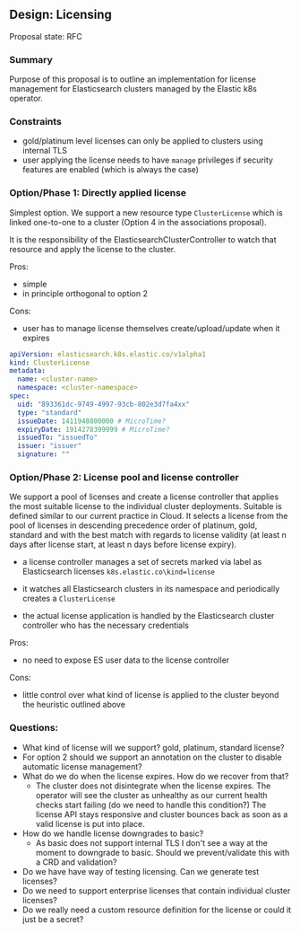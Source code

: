 ## Design: Licensing

Proposal state: RFC

### Summary 
Purpose of this proposal is to outline an implementation for license management for Elasticsearch clusters managed by the Elastic k8s operator.

### Constraints 

* gold/platinum level licenses can only be applied to clusters using internal TLS
* user applying the license needs to have `manage` privileges if security features are enabled (which is always the case) 


### Option/Phase 1: Directly applied license

Simplest option. We support a new resource type `ClusterLicense` which is linked one-to-one to a cluster (Option 4 in the associations proposal).

It is the responsibility of the ElasticsearchClusterController to watch that resource and apply the license to the cluster. 

Pros: 
* simple
* in principle orthogonal to option 2

Cons:
* user has to manage license themselves create/upload/update when it expires


```yaml
apiVersion: elasticsearch.k8s.elastic.co/v1alpha1
kind: ClusterLicense
metadata:
  name: <cluster-name>
  namespace: <cluster-namespace>
spec:
  uid: "893361dc-9749-4997-93cb-802e3d7fa4xx" 
  type: "standard"
  issueDate: 1411948800000 # MicroTime?
  expiryDate: 1914278399999 # MicroTime?
  issuedTo: "issuedTo"
  issuer: "issuer"
  signature: ""
```


### Option/Phase  2: License pool and license controller 

We support a pool of licenses and create a license controller that applies the most suitable license to the individual cluster deployments. Suitable is defined similar to our current practice in Cloud. It selects a license from the pool of licenses in descending precedence order of platinum, gold, standard and with the best match with regards to license validity (at least n days after license start, at least n days before license expiry). 

* a license controller manages a set of secrets marked via label as Elasticsearch licenses `k8s.elastic.co\kind=license`

* it watches all Elasticsearch clusters in its namespace and periodically creates a `ClusterLicense` 
* the actual license application is handled by the Elasticsearch cluster controller who has the necessary credentials 

Pros: 
* no need to expose ES user data to the license controller

Cons: 
* little control over what kind of license is applied to the cluster beyond the heuristic outlined above


### Questions: 

* What kind of license will we support? gold, platinum, standard license?
* For option 2 should we support an annotation on the cluster to disable automatic license management? 
* What do we do when the license expires. How do we recover from that?
  * The cluster does not disintegrate when the license expires. The operator will see the cluster as unhealthy as our current health checks start failing (do we need to handle this condition?) The license API stays responsive and cluster bounces back as soon as a valid license is put into place. 
* How do we handle license downgrades to basic? 
  * As basic does not support internal TLS I don't see a way at the moment to downgrade to basic. Should we prevent/validate this with a CRD and validation?
* Do we have have way of testing licensing. Can we generate test licenses?
* Do we need to support enterprise licenses that contain individual cluster licenses?
* Do we really need a custom resource definition for the license or could it just be a secret?
